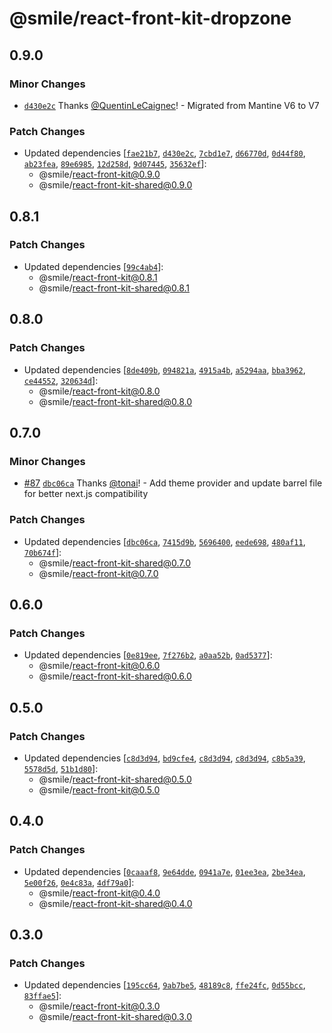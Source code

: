 # @smile/react-front-kit-dropzone

## 0.9.0

### Minor Changes

- [`d430e2c`](https://github.com/Smile-SA/react-front-kit/commit/d430e2cbcd26871c4db0c53f92a4e4baa6af839c) Thanks [@QuentinLeCaignec](https://github.com/QuentinLeCaignec)! - Migrated from Mantine V6 to V7

### Patch Changes

- Updated dependencies [[`fae21b7`](https://github.com/Smile-SA/react-front-kit/commit/fae21b718216948b26858c15dce7ac4570c62128), [`d430e2c`](https://github.com/Smile-SA/react-front-kit/commit/d430e2cbcd26871c4db0c53f92a4e4baa6af839c), [`7cbd1e7`](https://github.com/Smile-SA/react-front-kit/commit/7cbd1e7befa1a0703ba3ac4cc0213c331716e824), [`d66770d`](https://github.com/Smile-SA/react-front-kit/commit/d66770dd7a2bb033232907a7a889bef40aeff99a), [`0d44f80`](https://github.com/Smile-SA/react-front-kit/commit/0d44f8035b133fd8f4caa23363bd0631d325dd9a), [`ab23fea`](https://github.com/Smile-SA/react-front-kit/commit/ab23fea931d081e22e411aa27da5fb3f548f8f0d), [`89e6985`](https://github.com/Smile-SA/react-front-kit/commit/89e6985997a82cf952b5966b8303678bfdd7b6fc), [`12d258d`](https://github.com/Smile-SA/react-front-kit/commit/12d258df37cefbbb0dbcd804abd61be23131e4f9), [`9d07445`](https://github.com/Smile-SA/react-front-kit/commit/9d074450e9ae0096e9e263b6a2a4be8e8627a54b), [`35632ef`](https://github.com/Smile-SA/react-front-kit/commit/35632efe8e25687a17f555b85feb27ad62fa7382)]:
  - @smile/react-front-kit@0.9.0
  - @smile/react-front-kit-shared@0.9.0

## 0.8.1

### Patch Changes

- Updated dependencies [[`99c4ab4`](https://github.com/Smile-SA/react-front-kit/commit/99c4ab4617b011cfb0a3231f8c29a9e3da0d3d1e)]:
  - @smile/react-front-kit@0.8.1
  - @smile/react-front-kit-shared@0.8.1

## 0.8.0

### Patch Changes

- Updated dependencies [[`8de409b`](https://github.com/Smile-SA/react-front-kit/commit/8de409beb7b786671121911ec2a2d015bec23038), [`094821a`](https://github.com/Smile-SA/react-front-kit/commit/094821a12e813d1b554d2df4a26c7a66d523ed69), [`4915a4b`](https://github.com/Smile-SA/react-front-kit/commit/4915a4bfc8c6fdf23116fbb578d3550868ecb0f8), [`a5294aa`](https://github.com/Smile-SA/react-front-kit/commit/a5294aa59a52282465e91f92893393f4d63544ff), [`bba3962`](https://github.com/Smile-SA/react-front-kit/commit/bba3962ddadb0e5a41b32259536899a7677c4b27), [`ce44552`](https://github.com/Smile-SA/react-front-kit/commit/ce44552ca95bdc7b18934a0ea222af63a72e2f79), [`320634d`](https://github.com/Smile-SA/react-front-kit/commit/320634d7ec2048a328cfda1dbcff5d1b70a32563)]:
  - @smile/react-front-kit@0.8.0
  - @smile/react-front-kit-shared@0.8.0

## 0.7.0

### Minor Changes

- [#87](https://github.com/Smile-SA/react-front-kit/pull/87) [`dbc06ca`](https://github.com/Smile-SA/react-front-kit/commit/dbc06ca55961b69663ab7fdc02609c6525ae361d) Thanks [@tonai](https://github.com/tonai)! - Add theme provider and update barrel file for better next.js compatibility

### Patch Changes

- Updated dependencies [[`dbc06ca`](https://github.com/Smile-SA/react-front-kit/commit/dbc06ca55961b69663ab7fdc02609c6525ae361d), [`7415d9b`](https://github.com/Smile-SA/react-front-kit/commit/7415d9b9d119abfc850dda2ab6fa94845e72aee6), [`5696400`](https://github.com/Smile-SA/react-front-kit/commit/5696400e6f703da52db5f7199b50f8251fa76726), [`eede698`](https://github.com/Smile-SA/react-front-kit/commit/eede698ce172e20eb1de4c70e3d59b7510afb9df), [`480af11`](https://github.com/Smile-SA/react-front-kit/commit/480af1122b41e28d938bd665c1aa998272c99d9a), [`70b674f`](https://github.com/Smile-SA/react-front-kit/commit/70b674f3513b4bf996e8f83a46c8a132ca3712ac)]:
  - @smile/react-front-kit-shared@0.7.0
  - @smile/react-front-kit@0.7.0

## 0.6.0

### Patch Changes

- Updated dependencies [[`0e819ee`](https://github.com/Smile-SA/react-front-kit/commit/0e819eebaa3b8feeb9ce1d1ae1ac37358c383d2e), [`7f276b2`](https://github.com/Smile-SA/react-front-kit/commit/7f276b27e9c2ca2b746ad0f39deaee49cbf8bb90), [`a0aa52b`](https://github.com/Smile-SA/react-front-kit/commit/a0aa52b8f10f264600704ec4aeee8a146d17cc9d), [`0ad5377`](https://github.com/Smile-SA/react-front-kit/commit/0ad5377535e7c19941da301e8a2ee7298ab70f91)]:
  - @smile/react-front-kit@0.6.0
  - @smile/react-front-kit-shared@0.6.0

## 0.5.0

### Patch Changes

- Updated dependencies [[`c8d3d94`](https://github.com/Smile-SA/react-front-kit/commit/c8d3d946cb0ded4ed26d4b8be249eff45d3d56f6), [`bd9cfe4`](https://github.com/Smile-SA/react-front-kit/commit/bd9cfe42d0b22f5f7f5e7b0de30fdfb22ad3e1c8), [`c8d3d94`](https://github.com/Smile-SA/react-front-kit/commit/c8d3d946cb0ded4ed26d4b8be249eff45d3d56f6), [`c8d3d94`](https://github.com/Smile-SA/react-front-kit/commit/c8d3d946cb0ded4ed26d4b8be249eff45d3d56f6), [`c8b5a39`](https://github.com/Smile-SA/react-front-kit/commit/c8b5a3978c8ce7133da0b498d9f0b326f07eb737), [`5578d5d`](https://github.com/Smile-SA/react-front-kit/commit/5578d5db7543b679e405a74e5249908afa435628), [`51b1d80`](https://github.com/Smile-SA/react-front-kit/commit/51b1d80b264a9003f9790837fb16dde3869e1915)]:
  - @smile/react-front-kit-shared@0.5.0
  - @smile/react-front-kit@0.5.0

## 0.4.0

### Patch Changes

- Updated dependencies [[`0caaaf8`](https://github.com/Smile-SA/react-front-kit/commit/0caaaf86de2ef60a210541415ea32e2af103dad4), [`9e64dde`](https://github.com/Smile-SA/react-front-kit/commit/9e64dde39e037bee540207502e5a7dcb68c11925), [`0941a7e`](https://github.com/Smile-SA/react-front-kit/commit/0941a7e175aba0575600fa53552b0edea3464c93), [`01ee3ea`](https://github.com/Smile-SA/react-front-kit/commit/01ee3ea74827cb6e3d4041b50fbab959750135ff), [`2be34ea`](https://github.com/Smile-SA/react-front-kit/commit/2be34ea62b9128e6e451f2fc77a9bc05d2567210), [`5e00f26`](https://github.com/Smile-SA/react-front-kit/commit/5e00f2623115017f19cd4058310ac00fca5f3b17), [`0e4c83a`](https://github.com/Smile-SA/react-front-kit/commit/0e4c83a33bc17b0a0e28897076ee8dd78ed06368), [`4df79a0`](https://github.com/Smile-SA/react-front-kit/commit/4df79a04be3a8a0fa00de3d3679989ca9112a035)]:
  - @smile/react-front-kit@0.4.0
  - @smile/react-front-kit-shared@0.4.0

## 0.3.0

### Patch Changes

- Updated dependencies [[`195cc64`](https://github.com/Smile-SA/react-front-kit/commit/195cc640d563e7630a7d99a4865c7bf97b847e09), [`9ab7be5`](https://github.com/Smile-SA/react-front-kit/commit/9ab7be5365efaa604d795b974983f1aa05eb61e4), [`48189c8`](https://github.com/Smile-SA/react-front-kit/commit/48189c80a2a1d8ee7307c3cd17feb995a3a458c4), [`ffe24fc`](https://github.com/Smile-SA/react-front-kit/commit/ffe24fc17c890206d0cf344c156ffbd90421ff65), [`0d55bcc`](https://github.com/Smile-SA/react-front-kit/commit/0d55bcc0957c9bbaeaafb7780041e0b8ba9df69b), [`83ffae5`](https://github.com/Smile-SA/react-front-kit/commit/83ffae582eebe204f6ff37558e32057aa490c255)]:
  - @smile/react-front-kit@0.3.0
  - @smile/react-front-kit-shared@0.3.0
